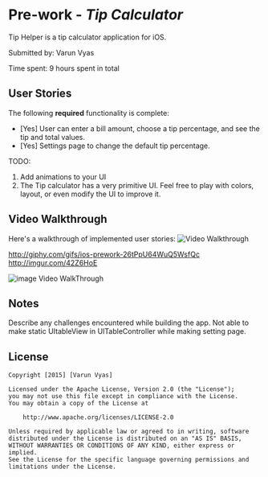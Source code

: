 # Pre-work - *Tip Calculator*

Tip Helper is a tip calculator application for iOS.

Submitted by: Varun Vyas

Time spent: 9 hours spent in total

## User Stories

The following **required** functionality is complete:

* [Yes] User can enter a bill amount, choose a tip percentage, and see the tip and total values.
* [Yes] Settings page to change the default tip percentage.

TODO: 
1. Add animations to your UI
2. The Tip calculator has a very primitive UI. Feel free to play with colors, layout, or even modify the UI to improve it.

## Video Walkthrough 

Here's a walkthrough of implemented user stories:
<img src='http://giphy.com/gifs/ios-prework-26tPpU64WuQ5WsfQc' title='Video Walkthrough' width='' alt='Video Walkthrough' />

http://giphy.com/gifs/ios-prework-26tPpU64WuQ5WsfQc
http://imgur.com/42Z6HoE

![image Video WalkThrough](http://imgur.com/42Z6HoE)

## Notes

Describe any challenges encountered while building the app.
Not able to make static UItableView in UITableController while making setting page. 

## License

    Copyright [2015] [Varun Vyas]

    Licensed under the Apache License, Version 2.0 (the "License");
    you may not use this file except in compliance with the License.
    You may obtain a copy of the License at

        http://www.apache.org/licenses/LICENSE-2.0

    Unless required by applicable law or agreed to in writing, software
    distributed under the License is distributed on an "AS IS" BASIS,
    WITHOUT WARRANTIES OR CONDITIONS OF ANY KIND, either express or implied.
    See the License for the specific language governing permissions and
    limitations under the License.
